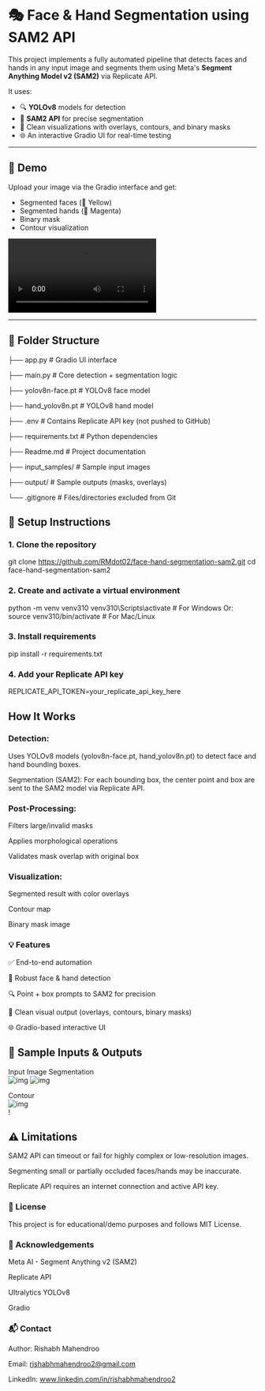 # 🎭 Face & Hand Segmentation using SAM2 API

This project implements a fully automated pipeline that detects faces and hands in any input image and segments them using Meta's **Segment Anything Model v2 (SAM2)** via Replicate API.

It uses:
- 🔍 **YOLOv8** models for detection
- 🎯 **SAM2 API** for precise segmentation
- 🎨 Clean visualizations with overlays, contours, and binary masks
- 🌐 An interactive Gradio UI for real-time testing

---

## 🚀 Demo

Upload your image via the Gradio interface and get:
- Segmented faces (💛 Yellow)
- Segmented hands (💜 Magenta)
- Binary mask
- Contour visualization

![Demo video](output/Project%20Demo/demo.mp4)

---

## 📁 Folder Structure
├── app.py # Gradio UI interface

├── main.py # Core detection + segmentation logic

├── yolov8n-face.pt # YOLOv8 face model

├── hand_yolov8n.pt # YOLOv8 hand model

├── .env # Contains Replicate API key (not pushed to GitHub)

├── requirements.txt # Python dependencies

├── Readme.md # Project documentation

├── input_samples/ # Sample input images

├── output/ # Sample outputs (masks, overlays)

└── .gitignore # Files/directories excluded from Git


## 🔧 Setup Instructions

### 1. Clone the repository
git clone https://github.com/RMdot02/face-hand-segmentation-sam2.git
cd face-hand-segmentation-sam2

### 2. Create and activate a virtual environment
python -m venv venv310
venv310\Scripts\activate   # For Windows
Or: source venv310/bin/activate  # For Mac/Linux

### 3. Install requirements
pip install -r requirements.txt

### 4. Add your Replicate API key
REPLICATE_API_TOKEN=your_replicate_api_key_here


## How It Works

### Detection:
Uses YOLOv8 models (yolov8n-face.pt, hand_yolov8n.pt) to detect face and hand bounding boxes.

Segmentation (SAM2):
For each bounding box, the center point and box are sent to the SAM2 model via Replicate API.

### Post-Processing:

Filters large/invalid masks

Applies morphological operations

Validates mask overlap with original box

### Visualization:

Segmented result with color overlays

Contour map

Binary mask image

### 💡 Features
✅ End-to-end automation

🧠 Robust face & hand detection

🔍 Point + box prompts to SAM2 for precision

🎨 Clean visual output (overlays, contours, binary masks)

🌐 Gradio-based interactive UI

## 📸 Sample Inputs & Outputs
Input Image 	                                                 Segmentation	                                     
![img](input_samples/sample2.jpg)                               ![img](output/sample1/Segmented_result.png)      

Contour                                                          
![img](output/sample1/contours.png)                 
     !

## ⚠️ Limitations
SAM2 API can timeout or fail for highly complex or low-resolution images.

Segmenting small or partially occluded faces/hands may be inaccurate.

Replicate API requires an internet connection and active API key.


### 📜 License
This project is for educational/demo purposes and follows MIT License.

### 🙌 Acknowledgements
Meta AI - Segment Anything v2 (SAM2)

Replicate API

Ultralytics YOLOv8

Gradio

### 📬 Contact
Author: Rishabh Mahendroo

Email: rishabhmahendroo2@gmail.com

LinkedIn: www.linkedin.com/in/rishabhmahendroo2

